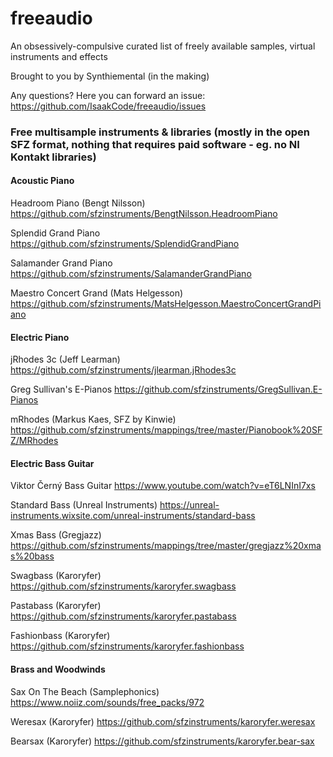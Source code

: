 # freeaudio
An obsessively-compulsive curated list of freely available samples, virtual instruments and effects

Brought to you by Synthiemental (in the making)

Any questions? Here you can forward an issue: https://github.com/IsaakCode/freeaudio/issues


### Free multisample instruments & libraries (mostly in the open SFZ format, nothing that requires paid software - eg. no NI Kontakt libraries)


#### Acoustic Piano

Headroom Piano (Bengt Nilsson) https://github.com/sfzinstruments/BengtNilsson.HeadroomPiano

Splendid Grand Piano https://github.com/sfzinstruments/SplendidGrandPiano

Salamander Grand Piano https://github.com/sfzinstruments/SalamanderGrandPiano

Maestro Concert Grand (Mats Helgesson) https://github.com/sfzinstruments/MatsHelgesson.MaestroConcertGrandPiano

#### Electric Piano

jRhodes 3c (Jeff Learman) https://github.com/sfzinstruments/jlearman.jRhodes3c

Greg Sullivan's E-Pianos https://github.com/sfzinstruments/GregSullivan.E-Pianos

mRhodes (Markus Kaes, SFZ by Kinwie) https://github.com/sfzinstruments/mappings/tree/master/Pianobook%20SFZ/MRhodes


#### Electric Bass Guitar

Viktor Černý Bass Guitar https://www.youtube.com/watch?v=eT6LNInI7xs

Standard Bass (Unreal Instruments) https://unreal-instruments.wixsite.com/unreal-instruments/standard-bass

Xmas Bass (Gregjazz) https://github.com/sfzinstruments/mappings/tree/master/gregjazz%20xmas%20bass

Swagbass (Karoryfer) https://github.com/sfzinstruments/karoryfer.swagbass

Pastabass (Karoryfer) https://github.com/sfzinstruments/karoryfer.pastabass

Fashionbass (Karoryfer) https://github.com/sfzinstruments/karoryfer.fashionbass


#### Brass and Woodwinds

Sax On The Beach (Samplephonics) https://www.noiiz.com/sounds/free_packs/972

Weresax (Karoryfer) https://github.com/sfzinstruments/karoryfer.weresax

Bearsax (Karoryfer) https://github.com/sfzinstruments/karoryfer.bear-sax



